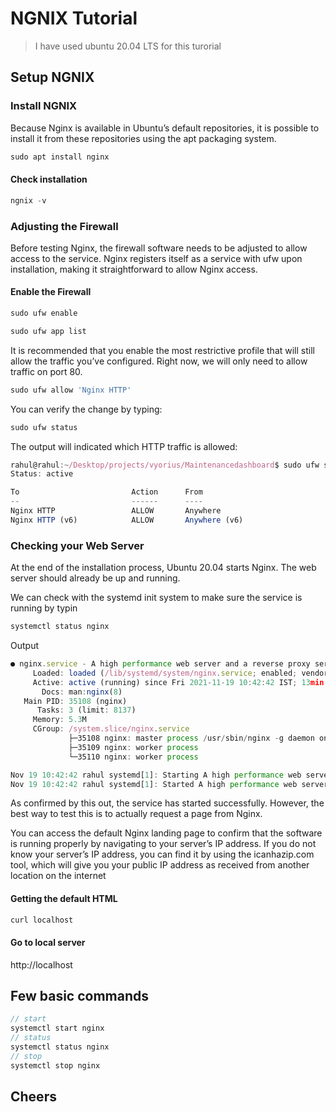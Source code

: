 # NGNIX Tutorial

> I have used ubuntu 20.04 LTS for this turorial

## Setup NGNIX

### Install NGNIX
Because Nginx is available in Ubuntu’s default repositories, it is possible to install it from these repositories using the apt packaging system.

```js
sudo apt install nginx
```

#### Check installation
```js
ngnix -v
```

### Adjusting the Firewall
Before testing Nginx, the firewall software needs to be adjusted to allow access to the service. Nginx registers itself as a service with ufw upon installation, making it straightforward to allow Nginx access.
#### Enable the Firewall
```js
sudo ufw enable

sudo ufw app list
```
It is recommended that you enable the most restrictive profile that will still allow the traffic you’ve configured. Right now, we will only need to allow traffic on port 80.

```js
sudo ufw allow 'Nginx HTTP'
```
You can verify the change by typing:
```js
sudo ufw status
```

The output will indicated which HTTP traffic is allowed:
```js
rahul@rahul:~/Desktop/projects/vyorius/Maintenancedashboard$ sudo ufw status
Status: active

To                         Action      From
--                         ------      ----
Nginx HTTP                 ALLOW       Anywhere                  
Nginx HTTP (v6)            ALLOW       Anywhere (v6)    
```

### Checking your Web Server
At the end of the installation process, Ubuntu 20.04 starts Nginx. The web server should already be up and running.

We can check with the systemd init system to make sure the service is running by typin
```js
systemctl status nginx
```
Output
```js
● nginx.service - A high performance web server and a reverse proxy server
     Loaded: loaded (/lib/systemd/system/nginx.service; enabled; vendor preset: enabled)
     Active: active (running) since Fri 2021-11-19 10:42:42 IST; 13min ago
       Docs: man:nginx(8)
   Main PID: 35108 (nginx)
      Tasks: 3 (limit: 8137)
     Memory: 5.3M
     CGroup: /system.slice/nginx.service
             ├─35108 nginx: master process /usr/sbin/nginx -g daemon on; master_process on;
             ├─35109 nginx: worker process
             └─35110 nginx: worker process

Nov 19 10:42:42 rahul systemd[1]: Starting A high performance web server and a reverse proxy server...
Nov 19 10:42:42 rahul systemd[1]: Started A high performance web server and a reverse proxy server.
```

As confirmed by this out, the service has started successfully. However, the best way to test this is to actually request a page from Nginx.

You can access the default Nginx landing page to confirm that the software is running properly by navigating to your server’s IP address. If you do not know your server’s IP address, you can find it by using the icanhazip.com tool, which will give you your public IP address as received from another location on the internet

#### Getting the default HTML
```js
curl localhost
```
#### Go to local server
http://localhost


## Few basic commands
```js
// start 
systemctl start nginx
// status
systemctl status nginx
// stop
systemctl stop nginx
```
## Cheers
